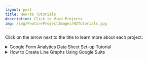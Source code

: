 ```yaml
---
layout: post
title: How-to Tutorials
description: Click to View Projects
img: /img/FeatureProjectImages/H2Tutorials.jpg
---
```


Click on the arrow next to the title to learn more about each project. 

<details>
  <summary> Google Form Analytics Data Sheet Set-up Tutorial</summary>
  <ul style ="list-style'type:disc">
    <li>Background: In an effort to digitalize curriculum I moved my unit tests to Google Forms. It was lovely to have a self-grading test and the students loved getting their results by the end of class.</li>
    <li>Problems: </li>
    <ol>
    <li>Being able to gather and look at the data for standards (state requirements for content proficiency) covered by the test.</li>
    <li>Determining how subsets of students were doing on assessments.</li>
    </ol>
    <li>Solution: Create a Google Sheet that ran all of the analysis for me.</li>
    <li>Results: Self Grading Test and the ability to run all the analysis I needed for data collection.</li>
    <li>Background cont.: Once I worked out the bugs, I shared it with my fellow teachers who were also looking to move digital with their unit tests.</li>
    </li>Problem: Sharing the spreadsheet and forms created a need for a tutorial on how to set-up and work the spreadsheet and forms.</li>
    <li>Solution: Step by Step Directions along with How to Videos.</li>
    <li>Results: 4 out of the 7 science teachers transitioned to using Google Forms for their unit tests and used the Google Sheet for the analysis.</li>
    <li>This is only a subset of the Step by Step Directions and How to Videos.</li>
    <li>Technology Used: Microsoft Word, Snag-it (Screen Capture and Screen Recorder), DaVinci Resolve (Audio and Video Editing Software).</li>
  </ul>
    Files
    <ul style="list-style'type:none">
    <li>
    <a href="/docs/How2Tutorials/How to Set-Up Unit Test Spreadsheet Directions.docx" download> How to Set-Up Unit Test Spreadsheet Directions
    </a></li>
    </ul>
</details>

<details>
  <summary> How to Create Line Graphs Using Google Suite </summary>
  <ul style ="list-style'type:disc">
    <li>Problem: Any time people have to work togeQuick step by step tutorial for creating line graphs using Google Suite. Created for 6-9th grade students, several teachers also found it useful as they transitioned away from the Microsoft Suite.</li>
  </ul>
    Files
    <ul style="list-style'type:none">
    <li>
    <a href="/docs/How2Tutorials/How to Create Line Graphs Using Google Suite.pptx" download> How to Create Line Graphs Using Google Suite
    </a></li>
    </ul>
</details>

